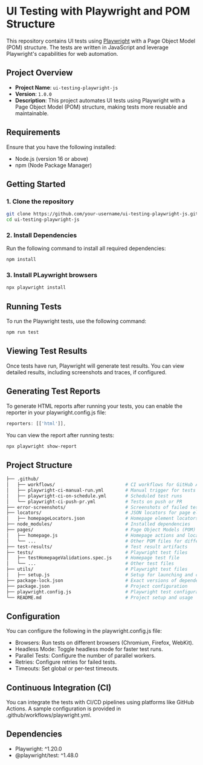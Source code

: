 # UI Testing with Playwright and POM Structure

This repository contains UI tests using [Playwright](https://playwright.dev/) with a Page Object Model (POM) structure. The tests are written in JavaScript and leverage Playwright's capabilities for web automation.

## Project Overview

- **Project Name**: `ui-testing-playwright-js`
- **Version**: `1.0.0`
- **Description**: This project automates UI tests using Playwright with a Page Object Model (POM) structure, making tests more reusable and maintainable.

## Requirements

Ensure that you have the following installed:

- Node.js (version 16 or above)
- npm (Node Package Manager)

## Getting Started

### 1. Clone the repository

```bash
git clone https://github.com/your-username/ui-testing-playwright-js.git
cd ui-testing-playwright-js
```

### 2. Install Dependencies
Run the following command to install all required dependencies:

```bash
npm install
```

### 3. Install PLaywright browsers

```bash
npx playwright install
```

## Running Tests

To run the Playwright tests, use the following command:

```bash
npm run test
```

## Viewing Test Results

Once tests have run, Playwright will generate test results. You can view detailed results, including screenshots and traces, if configured.

## Generating Test Reports

To generate HTML reports after running your tests, you can enable the reporter in your playwright.config.js file:

```javascript
reporters: [['html']],
```

You can view the report after running tests:

```bash
npx playwright show-report
```

## Project Structure

```bash
├── .github/
│   ├── workflows/                          # CI workflows for GitHub Actions
│   ├── playwright-ci-manual-run.yml        # Manual trigger for tests
│   ├── playwright-ci-on-schedule.yml       # Scheduled test runs
│   └── playwright-ci-push-pr.yml           # Tests on push or PR
├── error-screenshots/                      # Screenshots of failed tests
├── locators/                               # JSON locators for page elements
│   ├── homepageLocators.json               # Homepage element locators
├── node_modules/                           # Installed dependencies
├── pages/                                  # Page Object Models (POM)
│   ├── homepage.js                         # Homepage actions and locators
│   └── ...                                 # Other POM files for different pages
├── test-results/                           # Test result artifacts
├── tests/                                  # Playwright test files
│   ├── testHomepageValidations.spec.js     # Homepage test file
│   └── ...                                 # Other test files
├── utils/                                  # Playwright test files
│   ├── setup.js                            # Setup for launching and configuring browser instance
├── package-lock.json                       # Exact versions of dependencies
├── package.json                            # Project configuration
├── playwright.config.js                    # Playwright test configuration
└── README.md                               # Project setup and usage
```

## Configuration

You can configure the following in the playwright.config.js file:

- Browsers: Run tests on different browsers (Chromium, Firefox, WebKit).
- Headless Mode: Toggle headless mode for faster test runs.
- Parallel Tests: Configure the number of parallel workers.
- Retries: Configure retries for failed tests.
- Timeouts: Set global or per-test timeouts.

## Continuous Integration (CI)

You can integrate the tests with CI/CD pipelines using platforms like GitHub Actions. A sample configuration is provided in .github/workflows/playwright.yml.

## Dependencies

- Playwright: ^1.20.0
- @playwright/test: ^1.48.0